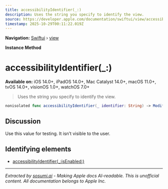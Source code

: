 ```yaml
---
title: accessibilityIdentifier(_:)
description: Uses the string you specify to identify the view.
source: https://developer.apple.com/documentation/swiftui/view/accessibilityidentifier(_:)
timestamp: 2025-10-29T00:11:22.019Z
---
```


**Navigation:** [Swiftui](/documentation/swiftui) › [view](/documentation/swiftui/view)

**Instance Method**

# accessibilityIdentifier(_:)

**Available on:** iOS 14.0+, iPadOS 14.0+, Mac Catalyst 14.0+, macOS 11.0+, tvOS 14.0+, visionOS 1.0+, watchOS 7.0+

> Uses the string you specify to identify the view.

```swift
nonisolated func accessibilityIdentifier(_ identifier: String) -> ModifiedContent<Self, AccessibilityAttachmentModifier>
```

## Discussion

Use this value for testing. It isn’t visible to the user.

## Identifying elements

- [accessibilityIdentifier(_:isEnabled:)](/documentation/swiftui/view/accessibilityidentifier(_:isenabled:))

---

*Extracted by [sosumi.ai](https://sosumi.ai) - Making Apple docs AI-readable.*
*This is unofficial content. All documentation belongs to Apple Inc.*
